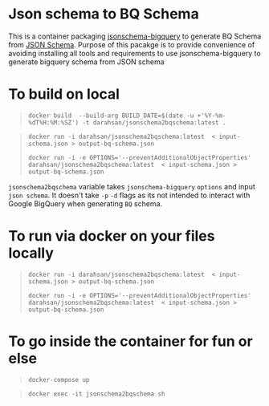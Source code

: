 # Json schema to BQ Schema

This is a container packaging [jsonschema-bigquery](https://github.com/thedumbterminal/jsonschema-bigquery) to generate BQ Schema from [JSON Schema](http://json-schema.org/). Purpose of this pacakge is to provide convenience of avoiding installing all tools and requirements to use jsonschema-bigquery to generate bigquery schema from JSON schema

# To build on local

> `docker build  --build-arg BUILD_DATE=$(date -u +'%Y-%m-%dT%H:%M:%SZ') -t darahsan/jsonschema2bqschema:latest .`

> `docker run -i darahsan/jsonschema2bqschema:latest  < input-schema.json > output-bq-schema.json`
> 
> `docker run -i -e OPTIONS='--preventAdditionalObjectProperties' darahsan/jsonschema2bqschema:latest  < input-schema.json > output-bq-schema.json`

`jsonschema2bqschema` variable takes  `jsonschema-bigquery` `options` and input `json schema`. It doesn't take `-p` `-d` flags as its not intended to interact with Google BigQuery when generating `BQ` schema. 


# To run via docker on your files locally

> `docker run -i darahsan/jsonschema2bqschema:latest  < input-schema.json > output-bq-schema.json`
> 
> `docker run -i -e OPTIONS='--preventAdditionalObjectProperties' darahsan/jsonschema2bqschema:latest  < input-schema.json > output-bq-schema.json`



#  To go inside the container for fun or else 


> `docker-compose up`

> `docker exec -it jsonschema2bqschema sh`